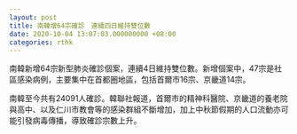```yaml
---
layout: post
title: 南韓增64宗確診　連續四日維持雙位數
date: 2020-10-04 13:07:03.000000000 +08:00
categories: rthk
---
```


南韓新增64宗新型肺炎確診個案，連續4日維持雙位數。新增個案中，47宗是社區感染病例，主要集中在首都圈地區，包括首爾市16宗、京畿道14宗。

南韓至今共有24091人確診。韓聯社報道，首爾市的精神科醫院、京畿道的養老院與高中、以及仁川市教會等的感染群組不斷增加，加上中秋節假期的人口流動亦可能引發病毒傳播，導致確診宗數上升。
